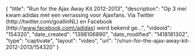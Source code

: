 {
    "title": "Run for the Ajax Away Kit 2012-2013",
    "description": "Op 3 mei kwam adidas met een verrassing voor Ajaxfans. Via Twitter (http:\/\/twitter.com\/goallinNL) en Facebook (http:\/\/www.facebook.com\/adidas) werd bekend ge...",
    "videoid": "154320",
    "date_created": "1398106890",
    "date_modified": "1418181302",
    "type": "captivate",
    "layout": "video",
    "url": "\/v\/run-for-the-ajax-away-kit-2012-2013\/154320"
}
